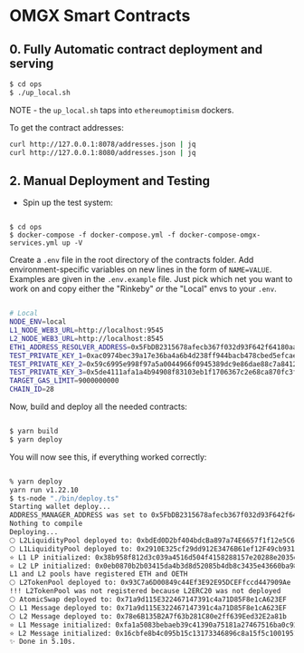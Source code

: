 # OMGX Smart Contracts


## 0. Fully Automatic contract deployment and serving

```bash
$ cd ops 
$ ./up_local.sh
```

NOTE - the `up_local.sh` taps into `ethereumoptimism` dockers. 

To get the contract addresses:

```bash
curl http://127.0.0.1:8078/addresses.json | jq
curl http://127.0.0.1:8080/addresses.json | jq
```

## 2. Manual Deployment and Testing

* Spin up the test system:

```

$ cd ops
$ docker-compose -f docker-compose.yml -f docker-compose-omgx-services.yml up -V

```

Create a `.env` file in the root directory of the contracts folder. Add environment-specific variables on new lines in the form of `NAME=VALUE`. Examples are given in the `.env.example` file. Just pick which net you want to work on and copy either the "Rinkeby" _or_ the "Local" envs to your `.env`.

```bash

# Local
NODE_ENV=local
L1_NODE_WEB3_URL=http://localhost:9545
L2_NODE_WEB3_URL=http://localhost:8545
ETH1_ADDRESS_RESOLVER_ADDRESS=0x5FbDB2315678afecb367f032d93F642f64180aa3
TEST_PRIVATE_KEY_1=0xac0974bec39a17e36ba4a6b4d238ff944bacb478cbed5efcae784d7bf4f2ff80
TEST_PRIVATE_KEY_2=0x59c6995e998f97a5a0044966f0945389dc9e86dae88c7a8412f4603b6b78690d
TEST_PRIVATE_KEY_3=0x5de4111afa1a4b94908f83103eb1f1706367c2e68ca870fc3fb9a804cdab365a
TARGET_GAS_LIMIT=9000000000
CHAIN_ID=28

```

Now, build and deploy all the needed contracts:

```bash

$ yarn build
$ yarn deploy

```

You will now see this, if everything worked correctly:

```bash

% yarn deploy
yarn run v1.22.10
$ ts-node "./bin/deploy.ts"
Starting wallet deploy...
ADDRESS_MANAGER_ADDRESS was set to 0x5FbDB2315678afecb367f032d93F642f64180aa3
Nothing to compile
Deploying...
🌕 L2LiquidityPool deployed to: 0xbdEd0D2bf404bdcBa897a74E6657f1f12e5C6fb6
🌕 L1LiquidityPool deployed to: 0x2910E325cf29dd912E3476B61ef12F49cb931096
⭐️ L1 LP initialized: 0x38b958f812d3c039a4516d504f4158288157e20288e2035d5bfa22676785de31
⭐️ L2 LP initialized: 0x0eb0870b2b03415da4b3d8d52085b4db8c3435e43660ba98e7dbe33005edde32
L1 and L2 pools have registered ETH and OETH
🌕 L2TokenPool deployed to: 0x93C7a6D00849c44Ef3E92E95DCEFfccd447909Ae
!!! L2TokenPool was not registered because L2ERC20 was not deployed
🌕 AtomicSwap deployed to: 0x71a9d115E322467147391c4a71D85F8e1cA623EF
🌕 L1 Message deployed to: 0x71a9d115E322467147391c4a71D85F8e1cA623EF
🌕 L2 Message deployed to: 0x78e6B135B2A7f63b281C80e2ff639Eed32E2a81b
⭐️ L1 Message initialized: 0xfa1a5083bebaeb39c41390a75181a27467516ba0c92788fbdf85b0710c45004f
⭐️ L2 Message initialized: 0x16cbfe8b4c095b15c13173346896c8a15f5c100195181f8dcd96e3b544f8dd87
✨ Done in 5.10s.

```
